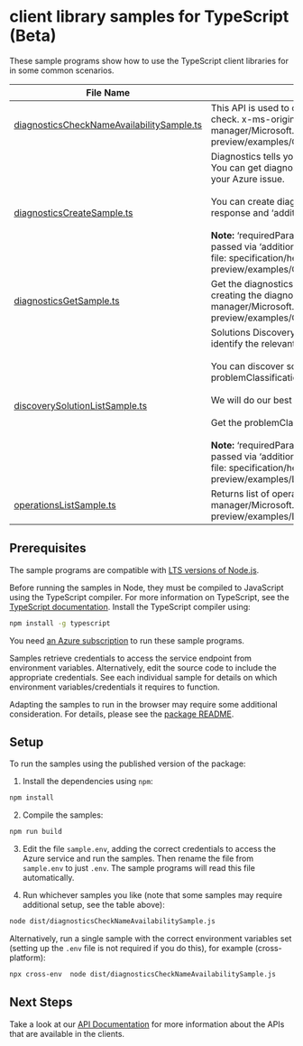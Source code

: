 # client library samples for TypeScript (Beta)

These sample programs show how to use the TypeScript client libraries for in some common scenarios.

| **File Name**                                                                       | **Description**                                                                                                                                                                                                                                                                                                                                                                                                                                                                                                                                                                                                                                                                                                                                                                                                          |
| ----------------------------------------------------------------------------------- | ------------------------------------------------------------------------------------------------------------------------------------------------------------------------------------------------------------------------------------------------------------------------------------------------------------------------------------------------------------------------------------------------------------------------------------------------------------------------------------------------------------------------------------------------------------------------------------------------------------------------------------------------------------------------------------------------------------------------------------------------------------------------------------------------------------------------ |
| [diagnosticsCheckNameAvailabilitySample.ts][diagnosticschecknameavailabilitysample] | This API is used to check the uniqueness of a resource name used for a diagnostic check. x-ms-original-file: specification/help/resource-manager/Microsoft.Help/preview/2023-01-01-preview/examples/CheckNameAvailabilityForDiagnosticWhenNameIsAvailable.json                                                                                                                                                                                                                                                                                                                                                                                                                                                                                                                                                           |
| [diagnosticsCreateSample.ts][diagnosticscreatesample]                               | Diagnostics tells you precisely the root cause of the issue and how to address it. You can get diagnostics once you discover and identify the relevant solution for your Azure issue.<br/><br/> You can create diagnostics using the ‘solutionId’ from Solution Discovery API response and ‘additionalParameters’ <br/><br/> <b>Note: </b>‘requiredParameterSets’ from Solutions Discovery API response must be passed via ‘additionalParameters’ as an input to Diagnostics API x-ms-original-file: specification/help/resource-manager/Microsoft.Help/preview/2023-01-01-preview/examples/CreateDiagnosticForKeyVaultResource.json                                                                                                                                                                                     |
| [diagnosticsGetSample.ts][diagnosticsgetsample]                                     | Get the diagnostics using the 'diagnosticsResourceName' you chose while creating the diagnostic. x-ms-original-file: specification/help/resource-manager/Microsoft.Help/preview/2023-01-01-preview/examples/GetDiagnosticForKeyVaultResource.json                                                                                                                                                                                                                                                                                                                                                                                                                                                                                                                                                                        |
| [discoverySolutionListSample.ts][discoverysolutionlistsample]                       | Solutions Discovery is the initial point of entry within Help API, which helps you identify the relevant solutions for your Azure issue.<br/><br/> You can discover solutions using resourceUri OR resourceUri + problemClassificationId.<br/><br/>We will do our best in returning relevant diagnostics for your Azure issue.<br/><br/> Get the problemClassificationId(s) using this [reference](https://learn.microsoft.com/en-us/rest/api/support/problem-classifications/list?tabs=HTTP).<br/><br/> <b>Note: </b> ‘requiredParameterSets’ from Solutions Discovery API response must be passed via ‘additionalParameters’ as an input to Diagnostics API. x-ms-original-file: specification/help/resource-manager/Microsoft.Help/preview/2023-01-01-preview/examples/ListDiscoverySolutionsForKeyVaultResource.json |
| [operationsListSample.ts][operationslistsample]                                     | Returns list of operations. x-ms-original-file: specification/help/resource-manager/Microsoft.Help/preview/2023-01-01-preview/examples/ListOperations.json                                                                                                                                                                                                                                                                                                                                                                                                                                                                                                                                                                                                                                                               |

## Prerequisites

The sample programs are compatible with [LTS versions of Node.js](https://github.com/nodejs/release#release-schedule).

Before running the samples in Node, they must be compiled to JavaScript using the TypeScript compiler. For more information on TypeScript, see the [TypeScript documentation][typescript]. Install the TypeScript compiler using:

```bash
npm install -g typescript
```

You need [an Azure subscription][freesub] to run these sample programs.

Samples retrieve credentials to access the service endpoint from environment variables. Alternatively, edit the source code to include the appropriate credentials. See each individual sample for details on which environment variables/credentials it requires to function.

Adapting the samples to run in the browser may require some additional consideration. For details, please see the [package README][package].

## Setup

To run the samples using the published version of the package:

1. Install the dependencies using `npm`:

```bash
npm install
```

2. Compile the samples:

```bash
npm run build
```

3. Edit the file `sample.env`, adding the correct credentials to access the Azure service and run the samples. Then rename the file from `sample.env` to just `.env`. The sample programs will read this file automatically.

4. Run whichever samples you like (note that some samples may require additional setup, see the table above):

```bash
node dist/diagnosticsCheckNameAvailabilitySample.js
```

Alternatively, run a single sample with the correct environment variables set (setting up the `.env` file is not required if you do this), for example (cross-platform):

```bash
npx cross-env  node dist/diagnosticsCheckNameAvailabilitySample.js
```

## Next Steps

Take a look at our [API Documentation][apiref] for more information about the APIs that are available in the clients.

[diagnosticschecknameavailabilitysample]: https://github.com/Azure/azure-sdk-for-js/blob/main/sdk/selfhelp/arm-selfhelp/samples/v1-beta/typescript/src/diagnosticsCheckNameAvailabilitySample.ts
[diagnosticscreatesample]: https://github.com/Azure/azure-sdk-for-js/blob/main/sdk/selfhelp/arm-selfhelp/samples/v1-beta/typescript/src/diagnosticsCreateSample.ts
[diagnosticsgetsample]: https://github.com/Azure/azure-sdk-for-js/blob/main/sdk/selfhelp/arm-selfhelp/samples/v1-beta/typescript/src/diagnosticsGetSample.ts
[discoverysolutionlistsample]: https://github.com/Azure/azure-sdk-for-js/blob/main/sdk/selfhelp/arm-selfhelp/samples/v1-beta/typescript/src/discoverySolutionListSample.ts
[operationslistsample]: https://github.com/Azure/azure-sdk-for-js/blob/main/sdk/selfhelp/arm-selfhelp/samples/v1-beta/typescript/src/operationsListSample.ts
[apiref]: https://docs.microsoft.com/javascript/api/@azure/arm-selfhelp?view=azure-node-preview
[freesub]: https://azure.microsoft.com/free/
[package]: https://github.com/Azure/azure-sdk-for-js/tree/main/sdk/selfhelp/arm-selfhelp/README.md
[typescript]: https://www.typescriptlang.org/docs/home.html
